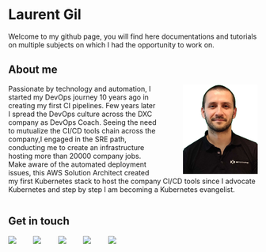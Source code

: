 <!-- <div style="float: right;width:100px">
<img src="https://render.bitstrips.com/v2/cpanel/fb695398-7ef1-4461-987b-73d3a97805fd-bc9fa5d8-e141-4ea4-879d-bc3d4b22abbc-v1.png?transparent=1&palette=1"/>
</div>
<div style="float:left;width:300px">
<img src="https://www.underconsideration.com/brandnew/archives/dxc_technology_logo_new.png"/>
</div> -->

# Laurent Gil
 <!-- <div  style="display: block; margin: auto; width:50%">
<img src="https://render.bitstrips.com/v2/cpanel/2a76175b-e7ff-4ec0-b4e0-00ebb1828eb8-bc9fa5d8-e141-4ea4-879d-bc3d4b22abbc-v1.png?transparent=1&palette=1"/>
 </div> -->

Welcome to my github page, you will find here documentations and tutorials on multiple subjects on which I had the opportunity to work on.

## About me

<div style="float:right; width:30%;  margin-left:10%;">
<img src="./img/laurent.png"/>
</div>

Passionate by technology and automation, I started my DevOps journey 10 years ago in creating my first CI pipelines. Few years later I spread the DevOps culture across the DXC company as DevOps Coach. Seeing the need to mutualize the CI/CD tools chain across the company,I engaged in the SRE path, conducting me to create an infrastructure hosting more than 20000
company jobs. Make aware of the automated deployment issues, this AWS Solution Architect created my first Kubernetes stack to host the company CI/CD tools since I advocate Kubernetes and step by step I am becoming a Kubernetes evangelist.

<div style="clear: both;"></div>

## Get in touch

<div style="float:left; width:5%; margin-right:5%;">
<a href="https://www.linkedin.com/in/laurent-gil/"> <img src="https://upload.wikimedia.org/wikipedia/commons/thumb/c/ca/LinkedIn_logo_initials.png/768px-LinkedIn_logo_initials.png"/></a>
</div>

<div style="float:left; width:5%; margin-right:5%;">
<a href="https://github.com/angegar"> <img src="https://cdn2.hubspot.net/hubfs/521324/App-Icon-1200x1200-workplacebyfacebook.png"/></a>
</div>

<div style="float:left; width:5%; margin-right:5%;">
<a href="https://twitter.com/angegar"> <img src="https://tech-time.fr/wp-content/uploads/2006/03/twitter.jpg"/></a>
</div>

<div style="float:left; width:5%; margin-right:5%;">
<a href="mailto:lg7983+githubpage@gmail.com"> <img src="https://encrypted-tbn0.gstatic.com/images?q=tbn%3AANd9GcRY6apobJNVnZBDB2Lw6IGuW147vETN1Zqcmw&usqp=CAU"/></a>
</div>

<div style="float:left; width:5%; margin-right:5%;">
<a href="https://medium.com/@laurent-gil"> <img src="https://miro.medium.com/max/800/1*sHhtYhaCe2Uc3IU0IgKwIQ.png"/></a>
</div>

<div style="clear: both;"></div>

